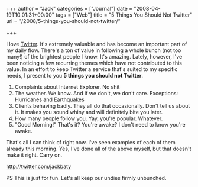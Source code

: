 +++
author = "Jack"
categories = ["Journal"]
date = "2008-04-19T10:01:31+00:00"
tags = ["Web"]
title = "5 Things You Should Not Twitter"
url = "/2008/5-things-you-should-not-twitter/"

+++

I love [Twitter][1]. It's extremely valuable and has become an important part of my daily flow. There's a ton of value in following a whole bunch (not too many!) of the brightest people I know. It's amazing. Lately, however, I've been noticing a few recurring themes which have not contributed to this value. In an effort to keep Twitter a service that's suited to my specific needs, I present to you **5 things you should not Twitter**.

  1. Complaints about Internet Explorer. No shit
  2. The weather. We know. And if we don't, we don't care. Exceptions: Hurricanes and Earthquakes
  3. Clients behaving badly. They all do that occasionally. Don't tell us about it. It makes you sound whiny and will definitely bite you later.
  4. How many people follow you. Yay, you're popular. Whatever.
  5. "Good Morning!" That's it? You're awake? I don't need to know you're awake.

That's all I can think of right now. I've seen examples of each of them already this morning. Yes, I've done all of the above myself, but that doesn't make it right. Carry on. 

<http://twitter.com/jackbaty>

PS This is just for fun. Let's all keep our undies firmly unbunched.

 [1]: http://twitter.com/